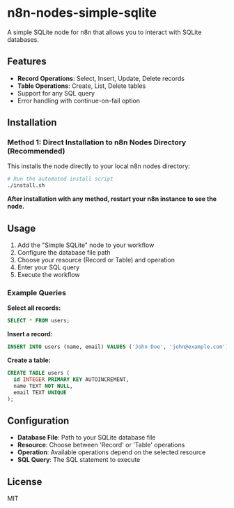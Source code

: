 # n8n-nodes-simple-sqlite

A simple SQLite node for n8n that allows you to interact with SQLite databases.

## Features

- **Record Operations**: Select, Insert, Update, Delete records
- **Table Operations**: Create, List, Delete tables
- Support for any SQL query
- Error handling with continue-on-fail option

## Installation

### Method 1: Direct Installation to n8n Nodes Directory (Recommended)

This installs the node directly to your local n8n nodes directory:

```bash
# Run the automated install script
./install.sh
```

**After installation with any method, restart your n8n instance to see the node.**

## Usage

1. Add the "Simple SQLite" node to your workflow
2. Configure the database file path
3. Choose your resource (Record or Table) and operation
4. Enter your SQL query
5. Execute the workflow

### Example Queries

**Select all records:**
```sql
SELECT * FROM users;
```

**Insert a record:**
```sql
INSERT INTO users (name, email) VALUES ('John Doe', 'john@example.com');
```

**Create a table:**
```sql
CREATE TABLE users (
  id INTEGER PRIMARY KEY AUTOINCREMENT,
  name TEXT NOT NULL,
  email TEXT UNIQUE
);
```

## Configuration

- **Database File**: Path to your SQLite database file
- **Resource**: Choose between 'Record' or 'Table' operations
- **Operation**: Available operations depend on the selected resource
- **SQL Query**: The SQL statement to execute

## License

MIT
